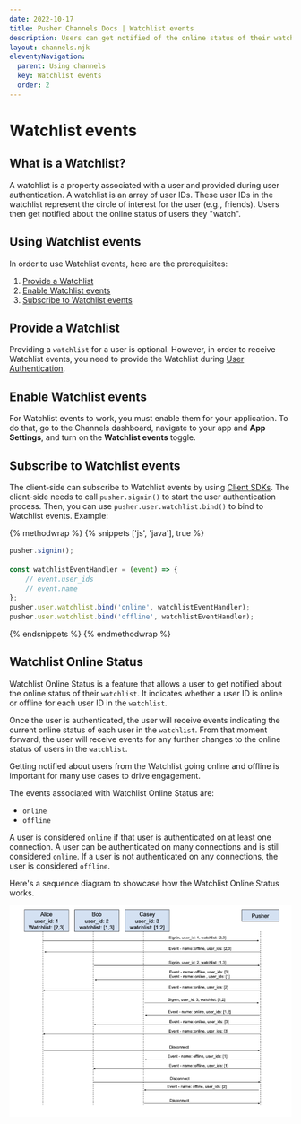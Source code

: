 ```yaml
---
date: 2022-10-17
title: Pusher Channels Docs | Watchlist events
description: Users can get notified of the online status of their watchlist.
layout: channels.njk
eleventyNavigation:
  parent: Using channels
  key: Watchlist events
  order: 2
---
```


# Watchlist events

## What is a Watchlist?

A watchlist is a property associated with a user and provided during user authentication. A watchlist is an array of user IDs. These user IDs in the watchlist represent the circle of interest for the user (e.g., friends). Users then get notified about the online status of users they "watch".

## Using Watchlist events

In order to use Watchlist events, here are the prerequisites:

1. [Provide a Watchlist](#providing-a-watchlist)
2. [Enable Watchlist events](#enabling-watchlist-events)
3. [Subscribe to Watchlist events](#subscribing-to-watchlist-events)

## Provide a Watchlist

Providing a `watchlist` for a user is optional. However, in order to receive Watchlist events, you need to provide the Watchlist during [User Authentication](/docs/channels/server_api/authenticating-users).

## Enable Watchlist events

For Watchlist events to work, you must enable them for your application. To do that, go to the Channels dashboard, navigate to your app and **App Settings**, and turn on the **Watchlist events** toggle.

## Subscribe to Watchlist events

The client-side can subscribe to Watchlist events by using [Client SDKs](/docs/channels/channels_libraries/libraries/#client-libraries). The client-side needs to call `pusher.signin()` to start the user authentication process. Then, you can use `pusher.user.watchlist.bind()` to bind to Watchlist events. Example:


{% methodwrap %}
{% snippets ['js', 'java'], true %}

```js
pusher.signin();

const watchlistEventHandler = (event) => {
    // event.user_ids
    // event.name
};
pusher.user.watchlist.bind('online', watchlistEventHandler);
pusher.user.watchlist.bind('offline', watchlistEventHandler);
```

{% endsnippets %}
{% endmethodwrap %}


## Watchlist Online Status

Watchlist Online Status is a feature that allows a user to get notified about the online status of their `watchlist`. It indicates whether a user ID is online or offline for each user ID in the `watchlist`.

Once the user is authenticated, the user will receive events indicating the current online status of each user in the `watchlist`. From that moment forward, the user will receive events for any further changes to the online status of users in the `watchlist`.

Getting notified about users from the Watchlist going online and offline is important for many use cases to drive engagement.

The events associated with Watchlist Online Status are:

- `online`
- `offline`

A user is considered `online` if that user is authenticated on at least one connection. A user can be authenticated on many connections and is still considered `online`. If a user is not authenticated on any connections, the user is considered `offline`.

Here's a sequence diagram to showcase how the Watchlist Online Status works.

![Watchlist Online - Status Sequence Diagram](./img/watchlist-online-status.png)
